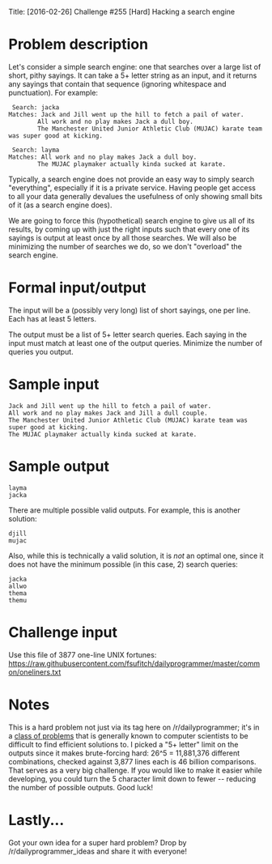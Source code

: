Title: [2016-02-26] Challenge #255 [Hard] Hacking a search engine

# Problem description

Let's consider a simple search engine: one that searches over a large list of short, pithy sayings. It can take a 5+ letter string as an input, and it returns any sayings that contain that sequence (ignoring whitespace and punctuation). For example:

     Search: jacka
    Matches: Jack and Jill went up the hill to fetch a pail of water.
            All work and no play makes Jack a dull boy.
            The Manchester United Junior Athletic Club (MUJAC) karate team was super good at kicking.

     Search: layma
    Matches: All work and no play makes Jack a dull boy.
            The MUJAC playmaker actually kinda sucked at karate.


Typically, a search engine does not provide an easy way to simply search "everything", especially if it is a private service. Having people get access to all your data generally devalues the usefulness of only showing small bits of it (as a search engine does). 

We are going to force this (hypothetical) search engine to give us all of its results, by coming up with just the right inputs such that every one of its sayings is output at least once by all those searches. We will also be minimizing the number of searches we do, so we don't "overload" the search engine.

# Formal input/output

The input will be a (possibly very long) list of short sayings, one per line. Each has at least 5 letters.

The output must be a list of 5+ letter search queries. Each saying in the input must match at least one of the output queries. Minimize the number of queries you output.

# Sample input

    Jack and Jill went up the hill to fetch a pail of water.
    All work and no play makes Jack and Jill a dull couple.
    The Manchester United Junior Athletic Club (MUJAC) karate team was super good at kicking.
    The MUJAC playmaker actually kinda sucked at karate.

# Sample output

    layma
    jacka

There are multiple possible valid outputs. For example, this is another solution:

    djill
    mujac

Also, while this is technically a valid solution, it is *not* an optimal one, since it does not have the minimum possible (in this case, 2) search queries:

    jacka
    allwo
    thema
    themu

# Challenge input

Use this file of 3877 one-line UNIX fortunes: https://raw.githubusercontent.com/fsufitch/dailyprogrammer/master/common/oneliners.txt

# Notes

This is a hard problem not just via its tag here on /r/dailyprogrammer; it's in a [class of problems](https://en.wikipedia.org/wiki/NP-completeness#NP-complete_problems) that is generally known to computer scientists to be difficult to find efficient solutions to. I picked a "5+ letter" limit on the outputs since it makes brute-forcing hard: 26^5 = 11,881,376 different combinations, checked against 3,877 lines each is 46 billion comparisons. That serves as a very big challenge. If you would like to make it easier while developing, you could turn the 5 character limit down to fewer -- reducing the number of possible outputs. Good luck!

# Lastly...

Got your own idea for a super hard problem? Drop by /r/dailyprogrammer_ideas and share it with everyone!